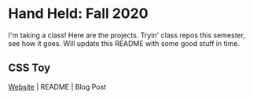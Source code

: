 # Hand Held: Fall 2020

I'm taking a class! Here are the projects. Tryin' class repos this semester, see how it goes. Will update this README with some good stuff in time.

## CSS Toy

[Website](https://c-dacanay.github.io/hand-held/css-toy/) | README | Blog Post
